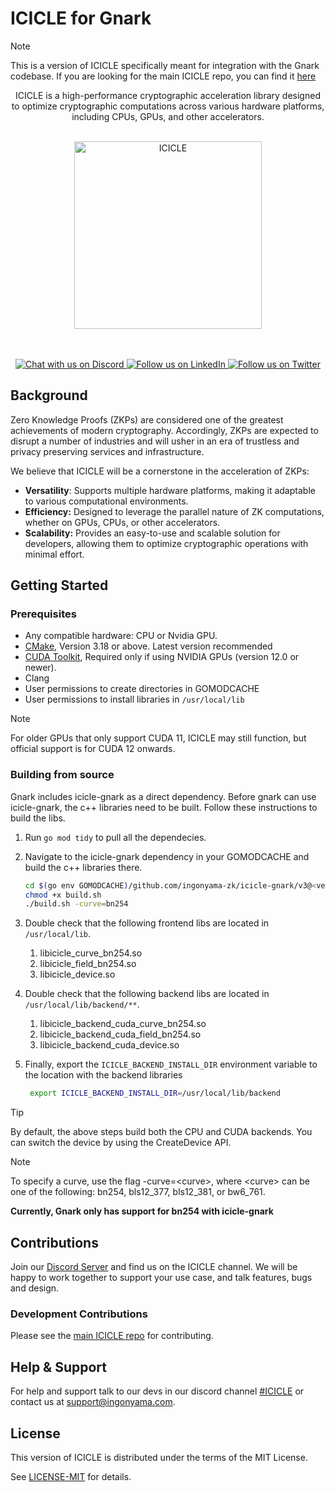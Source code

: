 # ICICLE for Gnark

> [!NOTE]
> This is a version of ICICLE specifically meant for integration with the Gnark codebase.
> If you are looking for the main ICICLE repo, you can find it [here](https://github.com/ingonyama-zk/icicle)

<div align="center">
  ICICLE is a high-performance cryptographic acceleration library designed to optimize cryptographic computations across various hardware platforms, including CPUs, GPUs, and other accelerators.
</div>

<p align="center">
  <br>
  <img alt="ICICLE" width="300" height="300" src="assets/McPaw.gif"/>
</p>

<p align="center">
  <br>
  <br>
  <a href="https://discord.gg/EVVXTdt6DF">
    <img src="https://img.shields.io/discord/1063033227788423299?logo=discord&style=flat&labelColor=black&color=5765f2" alt="Chat with us on Discord">
  </a>
  <a href="https://www.linkedin.com/company/ingonyama">
    <img src="https://img.shields.io/badge/follow-blue?style=flat&logo=linkedin&labelColor=black" alt="Follow us on LinkedIn">
  </a>
  <a href="https://x.com/Ingo_zk">
    <img src="https://img.shields.io/badge/follow-darkgray?style=flat&logo=x&labelColor=black" alt="Follow us on Twitter">
  </a>
</p>

## Background

Zero Knowledge Proofs (ZKPs) are considered one of the greatest achievements of modern cryptography. Accordingly, ZKPs are expected to disrupt a number of industries and will usher in an era of trustless and privacy preserving services and infrastructure.

We believe that ICICLE will be a cornerstone in the acceleration of ZKPs:

- **Versatility**: Supports multiple hardware platforms, making it adaptable to various computational environments.
- **Efficiency:** Designed to leverage the parallel nature of ZK computations, whether on GPUs, CPUs, or other accelerators.
- **Scalability:** Provides an easy-to-use and scalable solution for developers, allowing them to optimize cryptographic operations with minimal effort.

## Getting Started

### Prerequisites

- Any compatible hardware: CPU or Nvidia GPU.
- [CMake](https://cmake.org/files/), Version 3.18 or above. Latest version recommended
- [CUDA Toolkit](https://developer.nvidia.com/cuda-downloads), Required only if using NVIDIA GPUs (version 12.0 or newer).
- Clang
- User permissions to create directories in GOMODCACHE
- User permissions to install libraries in `/usr/local/lib`

> [!NOTE]
> For older GPUs that only support CUDA 11, ICICLE may still function, but official support is for CUDA 12 onwards.

### Building from source

Gnark includes icicle-gnark as a direct dependency. Before gnark can use icicle-gnark, the c++ libraries need to be built. Follow these instructions to build the libs.

1. Run `go mod tidy` to pull all the dependecies.
2. Navigate to the icicle-gnark dependency in your GOMODCACHE and build the c++ libraries there.

    ```sh
    cd $(go env GOMODCACHE)/github.com/ingonyama-zk/icicle-gnark/v3@<version>/wrappers/golang
    chmod +x build.sh
    ./build.sh -curve=bn254 
    ```

3. Double check that the following frontend libs are located in `/usr/local/lib`.
   1. libicicle_curve_bn254.so
   2. libicicle_field_bn254.so
   3. libicicle_device.so
4. Double check that the following backend libs are located in `/usr/local/lib/backend/**`.
   1. libicicle_backend_cuda_curve_bn254.so
   2. libicicle_backend_cuda_field_bn254.so
   3. libicicle_backend_cuda_device.so
5. Finally, export the `ICICLE_BACKEND_INSTALL_DIR` environment variable to the location with the backend libraries

   ```sh
    export ICICLE_BACKEND_INSTALL_DIR=/usr/local/lib/backend
   ```

> [!TIP]
> By default, the above steps build both the CPU and CUDA backends. You can switch the device by using the CreateDevice API.

> [!NOTE]
> To specify a curve, use the flag -curve=\<curve>, where \<curve> can be one of the following: bn254, bls12_377, bls12_381, or bw6_761.
>
> **Currently, Gnark only has support for bn254 with icicle-gnark**

## Contributions

Join our [Discord Server][DISCORD] and find us on the ICICLE channel. We will be happy to work together to support your use case, and talk features, bugs and design.

### Development Contributions

Please see the [main ICICLE repo](https://github.com/ingonyama-zk/icicle) for contributing.

## Help & Support

For help and support talk to our devs in our discord channel [#ICICLE](https://discord.gg/EVVXTdt6DF) or contact us at <support@ingonyama.com>.

## License

This version of ICICLE is distributed under the terms of the MIT License.

See [LICENSE-MIT][LMIT] for details.

<!-- Begin Links -->
[LMIT]: ./LICENSE
[DISCORD]: https://discord.gg/Y4SkbDf2Ff
<!-- End Links -->
